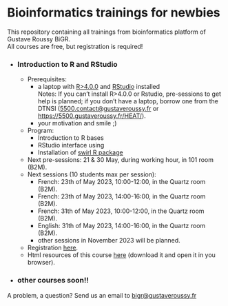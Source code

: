 # Bioinformatics trainings for newbies
This repository containing all trainings from bioinformatics platform of Gustave Roussy BiGR.  
All courses are free, but registration is required!  

- ### Introduction to R and RStudio
  - Prerequisites:
    - a laptop with [R>4.0.0](https://cran.r-project.org/) and [RStudio](https://posit.co/download/rstudio-desktop/) installed  
    Notes: If you can’t install R>4.0.0 or Rstudio, pre-sessions to get help is planned; if you don’t have a laptop, borrow one from the DTNSI (5500.contact@gustaveroussy.fr or https://5500.gustaveroussy.fr/HEAT/).
    - your motivation and smile ;)
  - Program:
    - Introduction to R bases
    - RStudio interface using
    - Installation of [swirl R package](https://swirlstats.com/)
  - Next pre-sessions: 21 & 30 May, during working hour, in 101 room (B2M).
  - Next sessions (10 students max per session):
    - French: 23th of May 2023, 10:00-12:00, in the Quartz room (B2M).
    - French: 23th of May 2023, 14:00-16:00, in the Quartz room (B2M).
    - French: 31th of May 2023, 10:00-12:00, in the Quartz room (B2M).
    - English: 31th of May 2023, 14:00-16:00, in the Quartz room (B2M).
    - other sessions in November 2023 will be planned.
  - Registration [here](https://docs.google.com/forms/d/e/1FAIpQLScuym-rpaFEEZ9rvP1yY7DMWgm0MlHVLFGa57iyZiZ3LXwquw/viewform?usp=sf_link).
  - Html resources of this course [here](https://github.com/gustaveroussy/training_bigr/blob/main/Introduction_R_RStudio/For_Students/GR_IntroR_RStudio.html) (download it and open it in you browser).

- ### other courses soon!!
A problem, a question? Send us an email to bigr@gustaveroussy.fr
